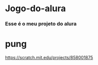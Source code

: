 # Jogo-do-alura
### Esse é o meu projeto do alura 
# pung 
https://scratch.mit.edu/projects/858001875
